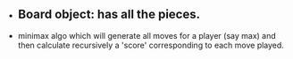 - Board object: has all the pieces.
    - 
- minimax algo which will generate all moves for a player (say max) and then calculate recursively a 'score' corresponding to each move played. 
